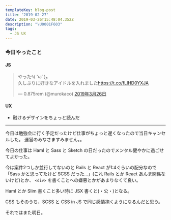 ```yaml
---
templateKey: blog-post
title: '2019-02-27'
date: 2019-03-26T15:48:04.352Z
description: "\U0001F603"
tags:
  - JS UX
---
```

### 今日やったこと

#### JS

<blockquote class="twitter-tweet" data-lang="ja"><p lang="ja" dir="ltr">やった٩( &#39;ω’ )و<br>久しぶりに好きなアイドルを入れました<a href="https://t.co/fLlHD0YXJA">https://t.co/fLlHD0YXJA</a></p>&mdash; 0.875rem (@murokaco) <a href="https://twitter.com/murokaco/status/1110566501650595841?ref_src=twsrc%5Etfw">2019年3月26日</a></blockquote>
<script async src="https://platform.twitter.com/widgets.js" charset="utf-8"></script>

#### UX
* 融けるデザインをちょっと読んだ

-----

今日は勉強会に行く予定だったけど仕事がちょっと遅くなったので当日キャンセルした。
運営のみなさますみません。。

今日の仕事は Haml と Sass と Sketch の日だったのでメンタル健やかに過ごせてよかった。

今は案件2つしか並行してないのと Rails と React が1:4ぐらいの配分なので「Sass かと思ってたけど SCSS だった…」(これ Rails とか React あんま関係ないけど)とか、 `<div>` を書くことへの嫌悪とかがあまりなくて良い。

Haml とか Slim 書くこと多い時に JSX 書くと(・公・)となる。

CSS もそのうち、SCSS と CSS in JS で同じ感情抱くようになるんだと思う。


それではまた明日。
